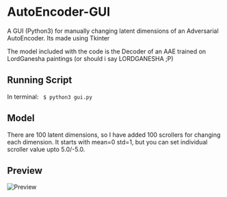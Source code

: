 # AutoEncoder-GUI
A GUI (Python3) for manually changing latent dimensions of an Adversarial AutoEncoder. Its made using Tkinter

The model included with the code is the Decoder of an AAE trained on LordGanesha paintings (or should i say LORDGANESHA ;P)

## Running Script

In terminal: <code> $ python3 gui.py </code>

## Model

There are 100 latent dimensions, so I have added 100 scrollers for changing each dimension. It starts with mean=0 std=1, but you can set individual scroller value upto 5.0/-5.0.

## Preview

![Preview](https://github.com/skaravind/AutoEncoder-GUI/blob/master/preview.png)
